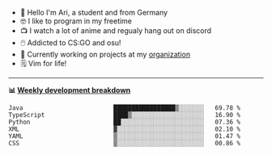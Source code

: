 * 👋 Hello I'm Ari, a student and from Germany
* 🤓 I like to program in my freetime
* 📺 I watch a lot of anime and regualy hang out on discord
* 🖱️ Addicted to CS:GO and osu!
* 👷 Currently working on projects at my [organization](https://github.com/aridevelopment-de)
* 🗒️ Vim for life!

<hr />

**📊 [Weekly development breakdown](https://wakatime.com/@Ari24)**

<!--START_SECTION:waka-->

```text
Java                         █████████████████▒░░░░░░░   69.78 %
TypeScript                   ████▒░░░░░░░░░░░░░░░░░░░░   16.90 %
Python                       ██░░░░░░░░░░░░░░░░░░░░░░░   07.36 %
XML                          ▓░░░░░░░░░░░░░░░░░░░░░░░░   02.10 %
YAML                         ▒░░░░░░░░░░░░░░░░░░░░░░░░   01.47 %
CSS                          ▒░░░░░░░░░░░░░░░░░░░░░░░░   00.86 %
```

<!--END_SECTION:waka-->
